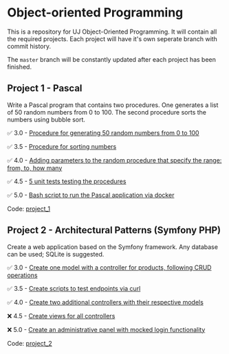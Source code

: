 # Object-oriented Programming

This is a repository for UJ Object-Oriented Programming. It will contain all the required projects. Each project will have it's own seperate branch with commit history.

The `master` branch will be constantly updated after each project has been finished.

## Project 1 - Pascal

Write a Pascal program that contains two procedures. One generates a list of 50 random numbers from 0 to 100. The second procedure sorts the numbers using bubble sort.

:white_check_mark: 3.0 - [Procedure for generating 50 random numbers from 0 to 100](https://github.com/frieZZerr/UJ-OOP/commit/01af0d315f8387332cccf4077562b14c57e1f1ef)

:white_check_mark: 3.5 - [Procedure for sorting numbers](https://github.com/frieZZerr/UJ-OOP/commit/5e3ef3632f4afc73285d3923e054ffedd5216599)

:white_check_mark: 4.0 - [Adding parameters to the random procedure that specify the range: from, to, how many](https://github.com/frieZZerr/UJ-OOP/commit/a6d855aae07a421aa03121e0c8d2a1b8aaf502d0)

:white_check_mark: 4.5 - [5 unit tests testing the procedures](https://github.com/frieZZerr/UJ-OOP/commit/f6c8e33df635d695e841d21f10fd5c75bca51c24)

:white_check_mark: 5.0 - [Bash script to run the Pascal application via docker](https://github.com/frieZZerr/UJ-OOP/commit/377a2af19cc1fbdf746e1d9d89a5d1d22a26c569)

Code: [project_1](https://github.com/frieZZerr/UJ-OOP/tree/project_1)

## Project 2 - Architectural Patterns (Symfony PHP)

Create a web application based on the Symfony framework. Any database can be used; SQLite is suggested.

:white_check_mark: 3.0 - [Create one model with a controller for products, following CRUD operations](https://github.com/frieZZerr/UJ-OOP/commit/6cfe1354bfda563bd58c4589d4487acf38c8e572)

:white_check_mark: 3.5 - [Create scripts to test endpoints via curl](https://github.com/frieZZerr/UJ-OOP/commit/a5a2fac3b25e90c8993798696368e260132d9d66)

:white_check_mark: 4.0 - [Create two additional controllers with their respective models](https://github.com/frieZZerr/UJ-OOP/commit/24d95caf9ee40ed8b88477ed7549a07a8ebaefdc)

:x: 4.5 - [Create views for all controllers]()

:x: 5.0 - [Create an administrative panel with mocked login functionality]()

Code: [project_2](https://github.com/frieZZerr/UJ-OOP/tree/project_2)
